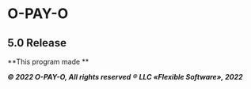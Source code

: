 # O-PAY-O


## 5.0 Release 

**This program made **


















***&#169; 2022 O-PAY-O, All rights reserved***</a>
***&#174; LLC «Flexible Software», 2022***
